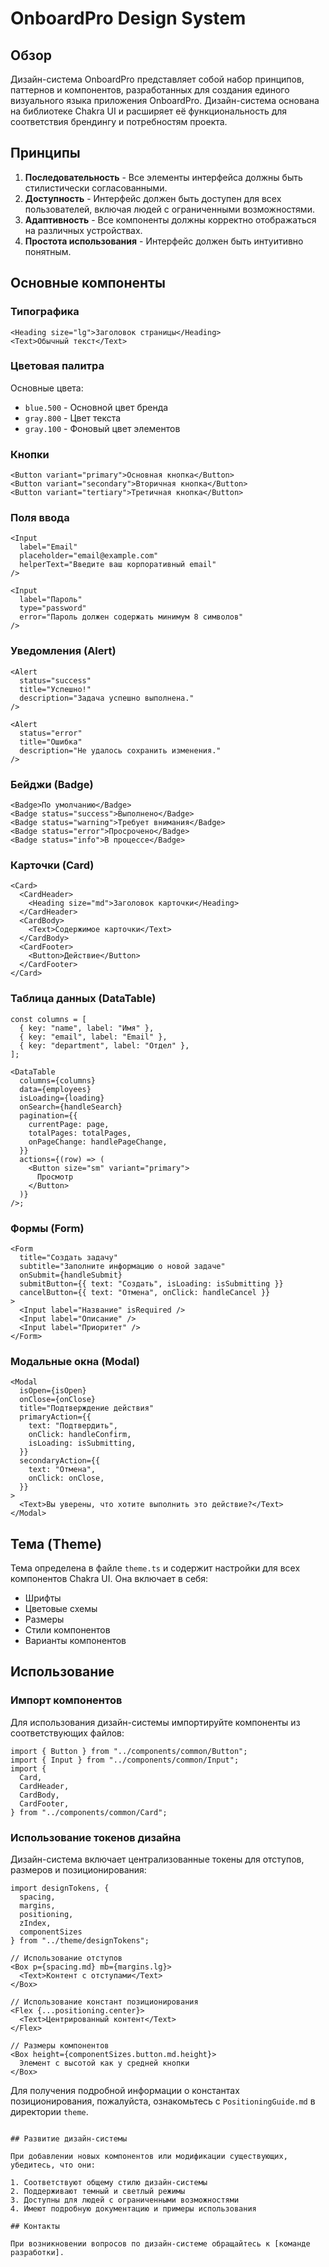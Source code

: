 # OnboardPro Design System

## Обзор

Дизайн-система OnboardPro представляет собой набор принципов, паттернов и компонентов, разработанных для создания единого визуального языка приложения OnboardPro. Дизайн-система основана на библиотеке Chakra UI и расширяет её функциональность для соответствия брендингу и потребностям проекта.

## Принципы

1. **Последовательность** - Все элементы интерфейса должны быть стилистически согласованными.
2. **Доступность** - Интерфейс должен быть доступен для всех пользователей, включая людей с ограниченными возможностями.
3. **Адаптивность** - Все компоненты должны корректно отображаться на различных устройствах.
4. **Простота использования** - Интерфейс должен быть интуитивно понятным.

## Основные компоненты

### Типографика

```tsx
<Heading size="lg">Заголовок страницы</Heading>
<Text>Обычный текст</Text>
```

### Цветовая палитра

Основные цвета:

- `blue.500` - Основной цвет бренда
- `gray.800` - Цвет текста
- `gray.100` - Фоновый цвет элементов

### Кнопки

```tsx
<Button variant="primary">Основная кнопка</Button>
<Button variant="secondary">Вторичная кнопка</Button>
<Button variant="tertiary">Третичная кнопка</Button>
```

### Поля ввода

```tsx
<Input
  label="Email"
  placeholder="email@example.com"
  helperText="Введите ваш корпоративный email"
/>

<Input
  label="Пароль"
  type="password"
  error="Пароль должен содержать минимум 8 символов"
/>
```

### Уведомления (Alert)

```tsx
<Alert
  status="success"
  title="Успешно!"
  description="Задача успешно выполнена."
/>

<Alert
  status="error"
  title="Ошибка"
  description="Не удалось сохранить изменения."
/>
```

### Бейджи (Badge)

```tsx
<Badge>По умолчанию</Badge>
<Badge status="success">Выполнено</Badge>
<Badge status="warning">Требует внимания</Badge>
<Badge status="error">Просрочено</Badge>
<Badge status="info">В процессе</Badge>
```

### Карточки (Card)

```tsx
<Card>
  <CardHeader>
    <Heading size="md">Заголовок карточки</Heading>
  </CardHeader>
  <CardBody>
    <Text>Содержимое карточки</Text>
  </CardBody>
  <CardFooter>
    <Button>Действие</Button>
  </CardFooter>
</Card>
```

### Таблица данных (DataTable)

```tsx
const columns = [
  { key: "name", label: "Имя" },
  { key: "email", label: "Email" },
  { key: "department", label: "Отдел" },
];

<DataTable
  columns={columns}
  data={employees}
  isLoading={loading}
  onSearch={handleSearch}
  pagination={{
    currentPage: page,
    totalPages: totalPages,
    onPageChange: handlePageChange,
  }}
  actions={(row) => (
    <Button size="sm" variant="primary">
      Просмотр
    </Button>
  )}
/>;
```

### Формы (Form)

```tsx
<Form
  title="Создать задачу"
  subtitle="Заполните информацию о новой задаче"
  onSubmit={handleSubmit}
  submitButton={{ text: "Создать", isLoading: isSubmitting }}
  cancelButton={{ text: "Отмена", onClick: handleCancel }}
>
  <Input label="Название" isRequired />
  <Input label="Описание" />
  <Input label="Приоритет" />
</Form>
```

### Модальные окна (Modal)

```tsx
<Modal
  isOpen={isOpen}
  onClose={onClose}
  title="Подтверждение действия"
  primaryAction={{
    text: "Подтвердить",
    onClick: handleConfirm,
    isLoading: isSubmitting,
  }}
  secondaryAction={{
    text: "Отмена",
    onClick: onClose,
  }}
>
  <Text>Вы уверены, что хотите выполнить это действие?</Text>
</Modal>
```

## Тема (Theme)

Тема определена в файле `theme.ts` и содержит настройки для всех компонентов Chakra UI. Она включает в себя:

- Шрифты
- Цветовые схемы
- Размеры
- Стили компонентов
- Варианты компонентов

## Использование

### Импорт компонентов

Для использования дизайн-системы импортируйте компоненты из соответствующих файлов:

```tsx
import { Button } from "../components/common/Button";
import { Input } from "../components/common/Input";
import {
  Card,
  CardHeader,
  CardBody,
  CardFooter,
} from "../components/common/Card";
```

### Использование токенов дизайна

Дизайн-система включает централизованные токены для отступов, размеров и позиционирования:

```tsx
import designTokens, {
  spacing,
  margins,
  positioning,
  zIndex,
  componentSizes
} from "../theme/designTokens";

// Использование отступов
<Box p={spacing.md} mb={margins.lg}>
  <Text>Контент с отступами</Text>
</Box>

// Использование констант позиционирования
<Flex {...positioning.center}>
  <Text>Центрированный контент</Text>
</Flex>

// Размеры компонентов
<Box height={componentSizes.button.md.height}>
  Элемент с высотой как у средней кнопки
</Box>
```

Для получения подробной информации о константах позиционирования, пожалуйста, ознакомьтесь с `PositioningGuide.md` в директории `theme`.

```

## Развитие дизайн-системы

При добавлении новых компонентов или модификации существующих, убедитесь, что они:

1. Соответствуют общему стилю дизайн-системы
2. Поддерживают темный и светлый режимы
3. Доступны для людей с ограниченными возможностями
4. Имеют подробную документацию и примеры использования

## Контакты

При возникновении вопросов по дизайн-системе обращайтесь к [команде разработки].
```
